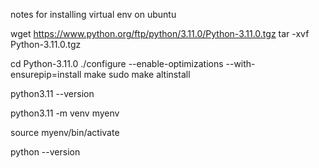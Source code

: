 notes for installing virtual env on ubuntu

wget https://www.python.org/ftp/python/3.11.0/Python-3.11.0.tgz
tar -xvf Python-3.11.0.tgz


cd Python-3.11.0
./configure --enable-optimizations --with-ensurepip=install
make
sudo make altinstall


python3.11 --version


python3.11 -m venv myenv

source myenv/bin/activate

python --version


